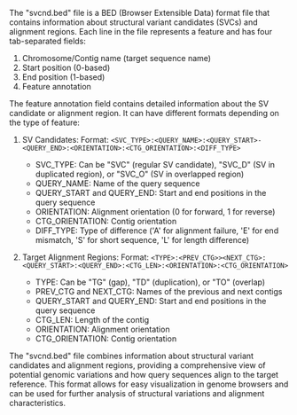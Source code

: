 The "svcnd.bed" file is a BED (Browser Extensible Data) format file that contains information about structural variant candidates (SVCs) and alignment regions. Each line in the file represents a feature and has four tab-separated fields:

1. Chromosome/Contig name (target sequence name)
2. Start position (0-based)
3. End position (1-based)
4. Feature annotation

The feature annotation field contains detailed information about the SV candidate or alignment region. It can have different formats depending on the type of feature:

1. SV Candidates:
   Format: `<SVC_TYPE>:<QUERY_NAME>:<QUERY_START>-<QUERY_END>:<ORIENTATION>:<CTG_ORIENTATION>:<DIFF_TYPE>`
   
   - SVC_TYPE: Can be "SVC" (regular SV candidate), "SVC_D" (SV in duplicated region), or "SVC_O" (SV in overlapped region)
   - QUERY_NAME: Name of the query sequence
   - QUERY_START and QUERY_END: Start and end positions in the query sequence
   - ORIENTATION: Alignment orientation (0 for forward, 1 for reverse)
   - CTG_ORIENTATION: Contig orientation
   - DIFF_TYPE: Type of difference ('A' for alignment failure, 'E' for end mismatch, 'S' for short sequence, 'L' for length difference)

2. Target Alignment Regions:
   Format: `<TYPE>:<PREV_CTG>><NEXT_CTG>:<QUERY_START>:<QUERY_END>:<CTG_LEN>:<ORIENTATION>:<CTG_ORIENTATION>`
   
   - TYPE: Can be "TG" (gap), "TD" (duplication), or "TO" (overlap)
   - PREV_CTG and NEXT_CTG: Names of the previous and next contigs
   - QUERY_START and QUERY_END: Start and end positions in the query sequence
   - CTG_LEN: Length of the contig
   - ORIENTATION: Alignment orientation
   - CTG_ORIENTATION: Contig orientation

The "svcnd.bed" file combines information about structural variant candidates and alignment regions, providing a comprehensive view of potential genomic variations and how query sequences align to the target reference. This format allows for easy visualization in genome browsers and can be used for further analysis of structural variations and alignment characteristics.